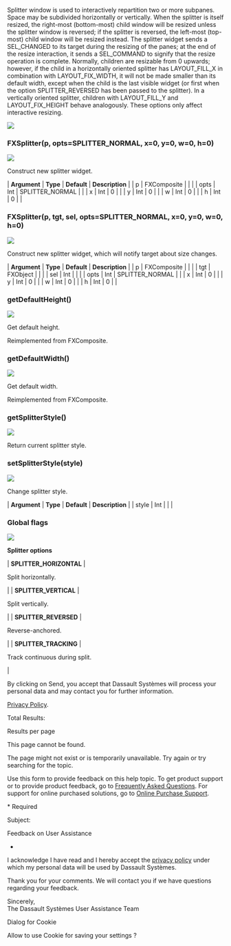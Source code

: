 Splitter window is used to interactively repartition two or more subpanes. Space may be subdivided horizontally or vertically. When the splitter is itself resized, the right-most (bottom-most) child window will be resized unless the splitter window is reversed; if the splitter is reversed, the left-most (top-most) child window will be resized instead. The splitter widget sends a SEL_CHANGED to its target during the resizing of the panes; at the end of the resize interaction, it sends a SEL_COMMAND to signify that the resize operation is complete. Normally, children are resizable from 0 upwards; however, if the child in a horizontally oriented splitter has LAYOUT_FILL_X in combination with LAYOUT_FIX_WIDTH, it will not be made smaller than its default width, except when the child is the last visible widget (or first when the option SPLITTER_REVERSED has been passed to the splitter). In a vertically oriented splitter, children with LAYOUT_FILL_Y and LAYOUT_FIX_HEIGHT behave analogously. These options only affect interactive resizing.

![](https://help.3ds.com/2023/English/DSSIMULIA_Established/SIMACAERefImages/gui-fxsplitter.png)

### FXSplitter(p, opts=SPLITTER_NORMAL, x=0, y=0, w=0, h=0)

![](https://help.3ds.com/2023/English/DSSIMULIA_Established/IconsReference/butix_top_wline.png)

Construct new splitter widget.

| **Argument** | **Type** | **Default** | **Description** |
| p | FXComposite | | |
| opts | Int | SPLITTER_NORMAL | |
| x | Int | 0 | |
| y | Int | 0 | |
| w | Int | 0 | |
| h | Int | 0 | |

### FXSplitter(p, tgt, sel, opts=SPLITTER_NORMAL, x=0, y=0, w=0, h=0)

![](https://help.3ds.com/2023/English/DSSIMULIA_Established/IconsReference/butix_top_wline.png)

Construct new splitter widget, which will notify target about size changes.

| **Argument** | **Type** | **Default** | **Description** |
| p | FXComposite | | |
| tgt | FXObject | | |
| sel | Int | | |
| opts | Int | SPLITTER_NORMAL | |
| x | Int | 0 | |
| y | Int | 0 | |
| w | Int | 0 | |
| h | Int | 0 | |

### getDefaultHeight()

![](https://help.3ds.com/2023/English/DSSIMULIA_Established/IconsReference/butix_top_wline.png)

Get default height.

Reimplemented from FXComposite.

### getDefaultWidth()

![](https://help.3ds.com/2023/English/DSSIMULIA_Established/IconsReference/butix_top_wline.png)

Get default width.

Reimplemented from FXComposite.

### getSplitterStyle()

![](https://help.3ds.com/2023/English/DSSIMULIA_Established/IconsReference/butix_top_wline.png)

Return current splitter style.

### setSplitterStyle(style)

![](https://help.3ds.com/2023/English/DSSIMULIA_Established/IconsReference/butix_top_wline.png)

Change splitter style.

| **Argument** | **Type** | **Default** | **Description** |
| style | Int | | |

### Global flags

![](https://help.3ds.com/2023/English/DSSIMULIA_Established/IconsReference/butix_top_wline.png)

**Splitter options**

| **SPLITTER_HORIZONTAL** |

Split horizontally.

|
| **SPLITTER_VERTICAL** |

Split vertically.

|
| **SPLITTER_REVERSED** |

Reverse-anchored.

|
| **SPLITTER_TRACKING** |

Track continuous during split.

|

By clicking on Send, you accept that Dassault Systèmes will process your personal data and may contact you for further information.

[Privacy Policy](https://www.3ds.com/privacy-policy).

Total Results:

Results per page

This page cannot be found.

The page might not exist or is temporarily unavailable. Try again or try searching for the topic.

Use this form to provide feedback on this help topic. To get product support or to provide product feedback, go to [Frequently Asked Questions](https://3ds.one/PO). For support for online purchased solutions, go to [Online Purchase Support](https://3ds.one/Q8).

\* Required

Subject:

Feedback on User Assistance

-

I acknowledge I have read and I hereby accept the [privacy policy](https://www.3ds.com/privacy-policy) under which my personal data will be used by Dassault Systèmes.

Thank you for your comments. We will contact you if we have questions regarding your feedback.

Sincerely,  
The Dassault Systèmes User Assistance Team

Dialog for Cookie

Allow to use Cookie for saving your settings ?
